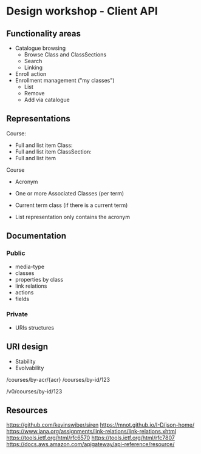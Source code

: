 # Design workshop - Client API #

## Functionality areas
- Catalogue browsing
  - Browse Class and ClassSections
  - Search
  - Linking
- Enroll action
- Enrollment management ("my classes")
  - List
  - Remove
  - Add via catalogue

## Representations

Course:
  - Full and list item
Class:
  - Full and list item
ClassSection:
  - Full and list item



Course
- Acronym 
- One or more Associated Classes (per term)
- Current term class (if there is a current term)

- List representation only contains the acronym

## Documentation

### Public
- media-type
- classes
- properties by class
- link relations
- actions
- fields

### Private
- URIs structures


## URI design

- Stability
- Evolvability

/courses/by-acr/{acr}
/courses/by-id/123

/v0/courses/by-id/123

## Resources

https://github.com/kevinswiber/siren
https://mnot.github.io/I-D/json-home/
https://www.iana.org/assignments/link-relations/link-relations.xhtml
https://tools.ietf.org/html/rfc6570
https://tools.ietf.org/html/rfc7807
https://docs.aws.amazon.com/apigateway/api-reference/resource/
